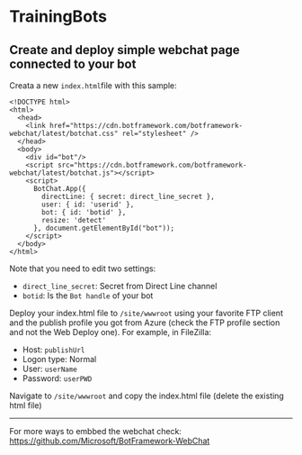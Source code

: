 # TrainingBots

## Create and deploy simple webchat page connected to your bot

Creata a new `index.html`file with this sample:

    <!DOCTYPE html>
    <html>
      <head>
        <link href="https://cdn.botframework.com/botframework-webchat/latest/botchat.css" rel="stylesheet" />
      </head>
      <body>
        <div id="bot"/>
        <script src="https://cdn.botframework.com/botframework-webchat/latest/botchat.js"></script>
        <script>
          BotChat.App({
            directLine: { secret: direct_line_secret },
            user: { id: 'userid' },
            bot: { id: 'botid' },
            resize: 'detect'
          }, document.getElementById("bot"));
        </script>
      </body>
    </html>

Note that you need to edit two settings:

- `direct_line_secret`: Secret from Direct Line channel
- `botid`: Is the `Bot handle` of your bot

Deploy your index.html file to `/site/wwwroot` using your favorite FTP client and the publish profile you got from Azure (check the FTP profile section and not the Web Deploy one).
For example, in FileZilla:

- Host: `publishUrl`
- Logon type: Normal
- User: `userName`
- Password: `userPWD`

Navigate to `/site/wwwroot` and copy the index.html file (delete the existing html file)


---

For more ways to embbed the webchat check: https://github.com/Microsoft/BotFramework-WebChat
